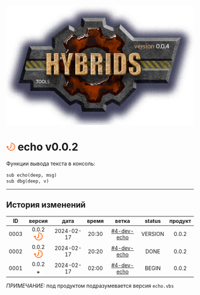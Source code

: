 [![logo](../logo.png)](../docs.md "documentation") 

[M]: ../docs.md        "родитель"
[P]: ../icons/progress.png  "в процессе..."
[S]: ../icons/success.png   "ошибок не обнаружено"
[E]: ../icons/empty.png     "нет данных"

[![P]][M] echo v0.0.2
=====================
Функции вывода текста в консоль:  

```vbs
sub echo(deep, msg)
sub dbg(deep, v)
```

--------------------------------------------------------------------------------

История изменений 
-----------------

| **ID** |      версия     |    дата    | время |     ветка     | status  | продукт |  
|:------:|:---------------:|:----------:|:-----:|:-------------:|:-------:|:-------:|  
|  0003  | 0.0.2 [![P]][M] | 2024-02-17 | 20:30 | [#4-dev-echo] | VERSION |  0.0.2  |  
|  0002  | 0.0.2 [![P]][M] | 2024-02-17 | 20:20 | [#4-dev-echo] |  DONE   |  0.0.2  |  
|  0001  | 0.0.2 [![E]][M] | 2024-02-17 | 02:00 | [#4-dev-echo] |  BEGIN  |  0.0.2  |  

*ПРИМЕЧАНИЕ:* под продуктом подразумевается версия `echo.vbs`  

[#4-dev-echo]: ../history.md#-v004-dev
